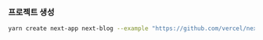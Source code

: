 ### 프로젝트 생성
```bash
yarn create next-app next-blog --example "https://github.com/vercel/next-learn/tree/master/basics/learn-starter"

```
